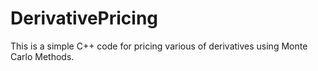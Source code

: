 # DerivativePricing
This is a simple C++ code for pricing various of derivatives using Monte Carlo Methods. 
